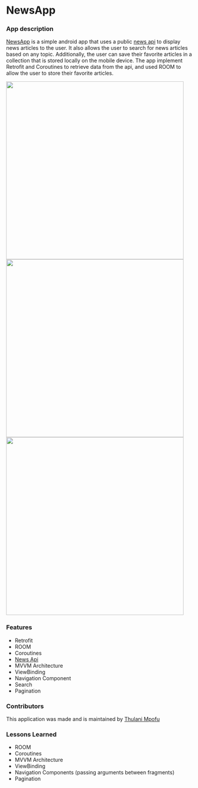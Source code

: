 #  NewsApp

### App description

[NewsApp](https://github.com/TOLANY-LANNIE/News-App) is a simple android app that uses a public [news api](https://newsapi.org) to display news articles to the user. It also allows the user to search for news articles based on any topic. Additionally, the user can save their favorite articles in a collection that is stored locally on the mobile device. The app implement Retrofit and Coroutines to retrieve data from the api, and used ROOM to allow the user to store their favorite articles.

<img src="https://github.com/TOLANY-LANNIE/News-App/blob/main/screenshots/breaking%20news.gif" height="480">  <img src="https://github.com/TOLANY-LANNIE/News-App/blob/main/screenshots/search.gif" height="480">  <img src="https://github.com/TOLANY-LANNIE/News-App/blob/main/screenshots/article.gif" height="480">

### Features
   - Retrofit
   - ROOM
   - Coroutines
   - [News Api](https://newsapi.org)
   - MVVM Architecture
   - ViewBinding
   - Navigation Component
   - Search
   - Pagination 
   

### Contributors
This application was made and is maintained by [Thulani Mpofu](https://github.com/TOLANY-LANNIE)

### Lessons Learned
   - ROOM
   - Coroutines
   - MVVM Architecture
   - ViewBinding
   - Navigation Components (passing arguments between fragments)
   - Pagination 
